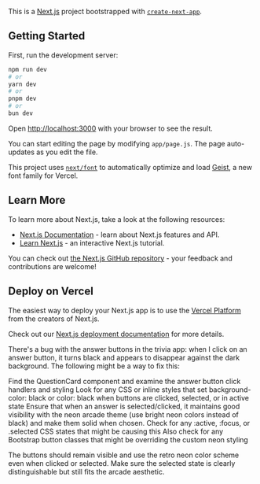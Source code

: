 This is a [Next.js](https://nextjs.org) project bootstrapped with [`create-next-app`](https://nextjs.org/docs/app/api-reference/cli/create-next-app).

## Getting Started

First, run the development server:

```bash
npm run dev
# or
yarn dev
# or
pnpm dev
# or
bun dev
```

Open [http://localhost:3000](http://localhost:3000) with your browser to see the result.

You can start editing the page by modifying `app/page.js`. The page auto-updates as you edit the file.

This project uses [`next/font`](https://nextjs.org/docs/app/building-your-application/optimizing/fonts) to automatically optimize and load [Geist](https://vercel.com/font), a new font family for Vercel.

## Learn More

To learn more about Next.js, take a look at the following resources:

- [Next.js Documentation](https://nextjs.org/docs) - learn about Next.js features and API.
- [Learn Next.js](https://nextjs.org/learn) - an interactive Next.js tutorial.

You can check out [the Next.js GitHub repository](https://github.com/vercel/next.js) - your feedback and contributions are welcome!

## Deploy on Vercel

The easiest way to deploy your Next.js app is to use the [Vercel Platform](https://vercel.com/new?utm_medium=default-template&filter=next.js&utm_source=create-next-app&utm_campaign=create-next-app-readme) from the creators of Next.js.

Check out our [Next.js deployment documentation](https://nextjs.org/docs/app/building-your-application/deploying) for more details.


There's a bug with the answer buttons in the trivia app: when I click on an answer button, it turns black and appears to disappear against the dark background.
The following might be a way to fix this:

Find the QuestionCard component and examine the answer button click handlers and styling
Look for any CSS or inline styles that set background-color: black or color: black when buttons are clicked, selected, or in active state
Ensure that when an answer is selected/clicked, it maintains good visibility with the neon arcade theme (use bright neon colors instead of black) and make them solid when chosen.
Check for any :active, :focus, or .selected CSS states that might be causing this
Also check for any Bootstrap button classes that might be overriding the custom neon styling

The buttons should remain visible and use the retro neon color scheme even when clicked or selected. Make sure the selected state is clearly distinguishable but still fits the arcade aesthetic.
